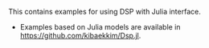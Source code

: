 This contains examples for using DSP with Julia interface.

* Examples based on Julia models are available in https://github.com/kibaekkim/Dsp.jl.
